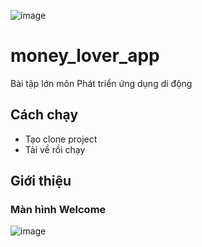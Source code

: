 ![image](https://user-images.githubusercontent.com/63546465/160082375-c1dc6ea1-db2f-4274-9353-9288e22c2f23.png)
# money_lover_app

Bài tập lớn môn Phát triển ứng dụng di động

## Cách chạy
  - Tạo clone project
  - Tải về rồi chạy
## Giới thiệu

### Màn hình Welcome
![image](https://user-images.githubusercontent.com/63546465/160082224-193f897e-5b4d-4d92-8601-979ac21151f8.png)


